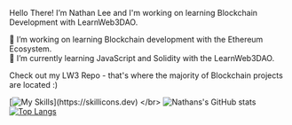 Hello There!
  I’m Nathan Lee and I'm working on learning Blockchain Development with LearnWeb3DAO.

  🔗 I’m working on learning Blockchain development with the Ethereum Ecosystem. </br>
  🌱 I’m currently learning JavaScript and Solidity with the LearnWeb3DAO.

  Check out my LW3 Repo - that's where the majority of Blockchain projects are located :)
  </br>



[![My Skills](https://skillicons.dev/icons?i=js,solidity,graphql,nextjs,react,html,css,github,)](https://skillicons.dev)
</br>
![Nathans's GitHub stats](https://github-readme-stats.vercel.app/api?username=nslee333&show_icons=true&theme=dark)
</br>
[![Top Langs](https://github-readme-stats.vercel.app/api/top-langs/?username=nslee333&show_icons=true&theme=dark)](https://github.com/nslee333/github-readme-stats)




<!-- <div class="image">
  <img src="https://user-images.githubusercontent.com/83928534/158027313-35a09cf7-3193-40bb-951f-7da0ca18ba9f.jpg" height="375" width="auto" align="center" >
</div>
<!-- ![PFP](https://user-images.githubusercontent.com/83928534/158027313-35a09cf7-3193-40bb-951f-7da0ca18ba9f.jpg) --> 



